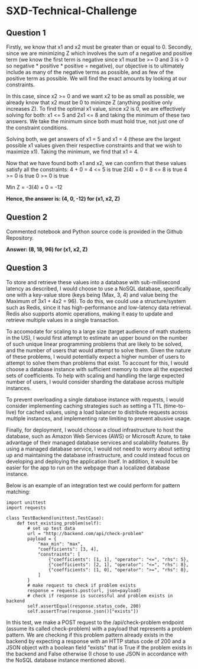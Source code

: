 # SXD-Technical-Challenge
## Question 1

Firstly, we know that x1 and x2 must be greater than or equal to 0. Secondly, since we are minimizing Z which involves the sum of a negative and positive term (we know the first term is negative since x1 must be >= 0 and 3 is > 0 so negative * positive * positive = negative), our objective is to ultimately include as many of the negative terms as possible, and as few of the positive term as possible. We will find the exact amounts by looking at our constraints.

In this case, since x2 >= 0 and we want x2 to be as small as possible, we already know that x2 must be 0 to minimze Z (anything positive only increases Z). To find the optimal x1 value, since x2 is 0, we are effectively solving for both: x1 <= 5 and 2x1 <= 8 and taking the minimum of these two answers. We take the minimum since both must hold true, not just one of the constraint conditions.

Solving both, we get answers of x1 = 5 and x1 = 4 (these are the largest possible x1 values given their respective constraints and that we wish to maximize x1). Taking the minimum, we find that x1 = 4.

Now that we have found both x1 and x2, we can confirm that these values satisfy all the constraints:
4 + 0 = 4 <= 5 is true
2(4) + 0 = 8 <= 8 is true
4 >= 0 is true
0 >= 0 is true

Min Z = -3(4) + 0 = -12

**Hence, the answer is: (4, 0, -12) for (x1, x2, Z)**


## Question 2
Commented notebook and Python source code is provided in the Github Repository.

**Answer: (8, 18, 96) for (x1, x2, Z)**


## Question 3
To store and retrieve these values into a database with sub-millisecond latency as described, I would choose to use a NoSQL database, specifically one with a key-value store (keys being (Max, 3, 4) and value being the Maximum of 3x1 + 4x2 = 96). To do this, we could use a structure/system such as Redis, since it has high-performance and low-latency data retrieval. Redis also supports atomic operations, making it easy to update and retrieve multiple values in a single transaction.

To accomodate for scaling to a large size (target audience of math students in the US), I would first attempt to estimate an upper bound on the number of such unique linear programming problems that are likely to be solved, and the number of users that would attempt to solve them. Given the nature of these problems, I would potentially expect a higher number of users to attempt to solve them than problems that exist. To account for this, I would choose a database instance with sufficient memory to store all the expected sets of coefficients. To help with scaling and handling the large expected number of users, I would consider sharding the database across multiple instances.

To prevent overloading a single database instance with requests, I would consider implementing caching strategies such as setting a TTL (time-to-live) for cached values, using a load balancer to distribute requests across multiple instances, and implementing rate limiting to prevent abusive usage. 

Finally, for deployment, I would choose a cloud infrastructure to host the database, such as Amazon Web Services (AWS) or Microsoft Azure, to take advantage of their managed database services and scalability features. By using a managed database service, I would not need to worry about setting up and maintaining the database infrastructure, and could instead focus on developing and deploying the application itself. In addition, it would be easier for the app to run on the webpage than a localized database instance.

Below is an example of an integration test we could perform for pattern matching:


```
import unittest
import requests

class TestBackend(unittest.TestCase):
    def test_existing_problem(self):
        # set up test data
        url = "http://backend.com/api/check-problem"
        payload = {
            "max_min": "max",
            "coefficients": [3, 4],
            "constraints": [
                {"coefficients": [1, 1], "operator": "<=", "rhs": 5},
                {"coefficients": [2, 1], "operator": "<=", "rhs": 8},
                {"coefficients": [1, 0], "operator": ">=", "rhs": 0},
            ]
        }
        # make request to check if problem exists
        response = requests.post(url, json=payload)
        # check if response is successful and problem exists in backend
        self.assertEqual(response.status_code, 200)
        self.assertTrue(response.json()["exists"])
```

In this test, we make a POST request to the /api/check-problem endpoint (assume its called check-problem) with a payload that represents a problem pattern. We are checking if this problem pattern already exists in the backend by expecting a response with an HTTP status code of 200 and a JSON object with a boolean field "exists" that is True if the problem exists in the backend and False otherwise (I chose to use JSON in accordance with the NoSQL database instance mentioned above).

